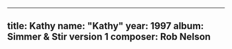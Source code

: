 
---
title: Kathy
name: "Kathy"
year:  1997
album: Simmer & Stir version 1
composer: Rob Nelson
---
